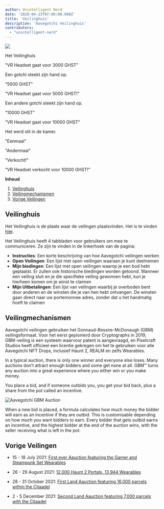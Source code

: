 ```yaml
---
author: Unintelligent Nerd
date: '2020-04-23T07:00:00.000Z'
title: 'Veilinghuis'
description: 'Aavegotchi Veilinghuis'
contributors:
  - "unintelligent-nerd"
---
```


<div class="headerImageContainer">
<img class="headerImage" src="/aauction/auctioneer-gotchi.png">
<p class="headerImageText">Het Veilinghuis</p>
</div>

"VR Headset gaat voor 3000 GHST"

Een gotchi steekt zijn hand op.

"5000 GHST"

"VR Headset gaat voor 5000 GHST!"

Een andere gotchi steekt zijn hand op.

"10000 GHST"

"VR Headset gaat voor 10000 GHST"

Het werd stil in de kamer.

"Eenmaal"

"Andermaal"

"Verkocht!"

"VR Headset verkocht voor 10000 GHST!"

<div class="contentsBox">

**Inhoud**

<ol>
<li><a href=#aauction-house>Veilinghuis</a></li>
<li><a href=#aauction-mechanisms>Veilingmechanismen</a></li>
<li><a href=#past-aauctions>Vorige Veilingen</a></li>
</ol>

</div>

## Veilinghuis

Het Veilinghuis is de plaats waar de veilingen plaatsvinden. Het is te vinden [hier](https://aavegotchi.com/auction).

Het Veilinghuis heeft 4 tabbladen voor gebruikers om mee te communiceren. Ze zijn te vinden in de linkerhoek van de pagina:

* **Instructies**: Een korte beschrijving van hoe Aavegotchi veilingen werken
* **Open Veilingen**: Een lijst met open veilingen waaraan je kunt deelnemen
* **Mijn biedingen**: Een lijst met open veilingen waarop je een bod hebt geplaatst. Er zullen ook historische biedingen worden getoond. Wanneer een veiling sluit en je die specifieke veiling gewonnen hebt, kun je hierheen komen om je winst te claimen
* **Mijn Uitbetalingen**: Een lijst van veilingen waarbij je overboden bent door anderen en de winsten die je van hen hebt ontvangen. De winsten gaan direct naar uw portemonnee adres, zonder dat u het handmatig hoeft te claimen

## Veilingmechanismen

Aavegotchi veilingen gebruiken het Gonnaud-Bessire-McDonaugh (GBM) veilingsformaat. Voor het eerst gepionierd door Cryptographs in 2019, GBM-veiling is een systeem waarvoor patent is aangevraagd, en Pixelcraft Studios heeft officieel een licentie gekregen om het te gebruiken voor alle Aavegotchi NFT Drops, inclusief Haunt 2, REALM en zelfs Wearables.

In a typical auction, there is only one winner and everyone else loses. Many auctions don’t attract enough bidders and some get none at all. GBM™ turns any auction into a great experience where you either win or you make money.

You place a bid, and if someone outbids you, you get your bid back, plus a share from the pot called an incentive.

<img class = "bodyImage" src = "/aauction/gbm-auction.png" alt = "Aavegotchi GBM Auction" />

When a new bid is placed, a formula calculates how much money the bidder will earn as an incentive if they are outbid. This is customisable depending on how much you want bidders to earn. Every bidder that gets outbid earns an incentive, and the highest bidder at the end of the auction wins, with the seller receiving what is left in the pot.

## Vorige Veilingen

* 15 - 18 July 2021: [First ever Aauction featuring the Gamer and Steampunk Set Wearables](https://aavegotchi.medium.com/aavegotchi-bid-to-earn-auctions-are-coming-to-polygon-4bf26a09db29)

* 26 - 29 August 2021: [12,000 Haunt 2 Portals, 13,944 Wearables](https://aavegotchi.medium.com/the-ultimate-guide-to-aavegotchi-haunt-2-8bd086f9026c)

* 28 - 31 October 2021: [First Land Aauction featuring 16,000 parcels within the Citaadel](https://aavegotchi.medium.com/the-ultimate-guide-to-aavegotchi-land-sale-1-coming-this-halloween-4af9134236f3)

* 2 - 5 December 2021: [Second Land Aauction featuring 7,000 parcels with the Citaadel](https://aavegotchi.medium.com/second-gotchiverse-land-sale-confirmed-to-begin-december-2nd-8bc7b7dd9957)